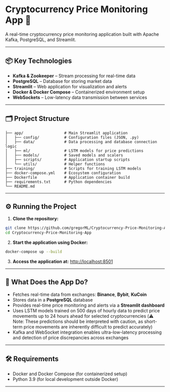 # Cryptocurrency Price Monitoring App 🚀

A real-time cryptocurrency price monitoring application built with Apache Kafka, PostgreSQL, and Streamlit.

---

## 📦 Key Technologies

- **Kafka & Zookeeper** – Stream processing for real-time data
- **PostgreSQL** – Database for storing market data
- **Streamlit** – Web application for visualization and alerts
- **Docker & Docker Compose** – Containerized environment setup
- **WebSockets** – Low-latency data transmission between services

---

## 🗂️ Project Structure

```
├── app/                  # Main Streamlit application
│   ├── config/           # Configuration files (JSON, .py)
│   ├── data/             # Data processing and database connection logic
│   ├── ml/               # LSTM models for price predictions
│   ├── models/           # Saved models and scalers
│   ├── scripts/          # Application startup scripts
│   └── utils/            # Helper functions
├── training/             # Scripts for training LSTM models
├── docker-compose.yml    # Ecosystem configuration
├── Dockerfile            # Application container build
├── requirements.txt      # Python dependencies
└── README.md
```

---

## ⚙️ Running the Project

1. **Clone the repository:**
```bash
git clone https://github.com/gregorML/Cryptocurrency-Price-Monitoring-App.git
cd Cryptocurrency-Price-Monitoring-App
```

2. **Start the application using Docker:**
```bash
docker-compose up --build
```

3. **Access the application at:**
[http://localhost:8501](http://localhost:8501)

---

## 🧠 What Does the App Do?

- Fetches real-time data from exchanges: **Binance**, **Bybit**, **KuCoin**
- Stores data in a **PostgreSQL** database
- Provides real-time price monitoring and alerts via a **Streamlit dashboard**
- Uses LSTM models trained on 500 days of hourly data to predict price movements up to 24 hours ahead for selected cryptocurrencies (⚠️ Note: These predictions should be interpreted with caution, as short-term price movements are inherently difficult to predict accurately)
- Kafka and WebSocket integration enables ultra-low-latency processing and detection of price discrepancies across exchanges

---

## 🛠️ Requirements

- Docker and Docker Compose (for containerized setup)
- Python 3.9 (for local development outside Docker)

---
